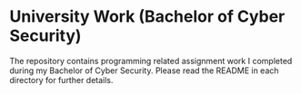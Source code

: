 # University Work (Bachelor of Cyber Security)
The repository contains programming related assignment work I completed during my Bachelor of Cyber Security. Please read the README in each directory for further details. 
